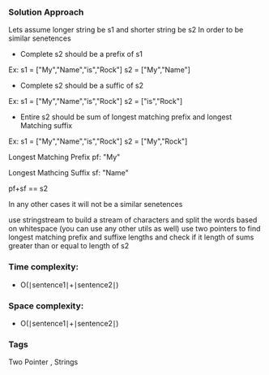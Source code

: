 ### Solution Approach

Lets assume longer string be s1 and shorter string be s2 
In order to be similar senetences 
- Complete s2 should be a prefix of s1
  
Ex: s1 = ["My","Name","is","Rock"] s2 = ["My","Name"]
- Complete s2 should be a suffic of s2

 Ex: s1 = ["My","Name","is","Rock"] s2 = ["is","Rock"]
- Entire s2 should be sum of longest matching prefix and longest Matching suffix 

Ex: s1 = ["My","Name","is","Rock"] s2 = ["My","Rock"]

Longest Matching Prefix pf: "My"

Longest Mathcing Suffix sf: "Name"

pf+sf == s2

In any other cases it will not be a similar senetences



use stringstream to build a stream of characters and split the words based on whitespace (you can use any other utils as well)
use two pointers to find longest matching prefix and suffixe lengths and 
check if it length of sums greater than or equal to length of s2

### Time complexity:
- O(∣sentence1∣+∣sentence2∣)

### Space complexity:
- O(∣sentence1∣+∣sentence2∣)

### Tags
Two Pointer , Strings 
